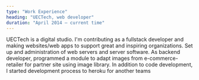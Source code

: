 ```yaml
---
type: "Work Experience"
heading: "UECTech, web developer"
duration: "April 2014 – current time"
---
```


UECTech is a digital studio. I'm contributing as a fullstack developer and making websites/web apps to support great and inspiring organizations. Set up and administration of web servers and server software.
As backend developer, programmed a module to adapt images from e-commerce-retailer for partner site using image library. In addition to code development, I started development process to heroku for another teams

